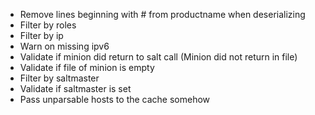 * Remove lines beginning with # from productname when deserializing
* Filter by roles
* Filter by ip
* Warn on missing ipv6
* Validate if minion did return to salt call (Minion did not return in file)
* Validate if file of minion is empty
* Filter by saltmaster
* Validate if saltmaster is set
* Pass unparsable hosts to the cache somehow
